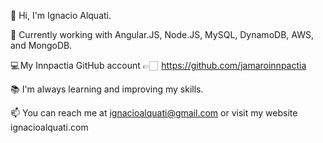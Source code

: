 👋 Hi, I'm Ignacio Alquati.

🌱 Currently working with Angular.JS, Node.JS, MySQL, DynamoDB, AWS, and MongoDB.

💻 My Innpactia GitHub account 👉🏻  https://github.com/jamaroinnpactia

📚 I'm always learning and improving my skills.

📫 You can reach me at ignacioalquati@gmail.com or visit my website ignacioalquati.com
